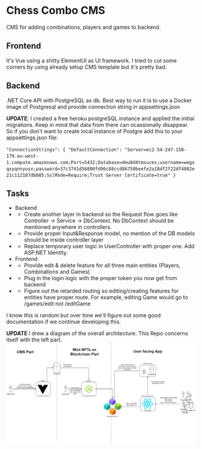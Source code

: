 # Chess Combo CMS

CMS for adding combinations, players and games to backend.

## Frontend

It's Vue using a shitty ElementUI as UI framework. I tried to cut some corners by using already setup CMS template but it's pretty bad.

## Backend

.NET Core API with PostgreSQL as db. Best way to run it is to use a Docker image of Postgresql and provide connection string in appsettings.json

**UPDATE**: I created a free heroku postgreSQL instance and applied the initial migrations. Keep in mind that data from there can ocassionally disappear. So if you don't want to create local instance of Postgre add this to your appsettings.json file:

`"ConnectionStrings": {
    "DefaultConnection": "Server=ec2-54-247-158-179.eu-west-1.compute.amazonaws.com;Port=5432;Database=dmu8d4tmsuces;username=wegxqxyqnnyusx;password=37c3741d56800fd96c88ccd86750beefe2a18df2f22df4882e21c112187db085;SslMode=Require;Trust Server Certificate=true"
  }`



## Tasks

- Backend
- - Create another layer in backend so the Request flow goes like Controller -> Service -> DbContext. No DbContext should be mentioned anywhere in controllers.
- - Provide proper Input&Response model, no mention of the DB models should be inside controller layer
- - Replace temporary user logic in UserController with proper one. Add ASP.NET Identity.
- Frontend
- - Provide edit & delete feature for all three main entities (Players, Combinations and Games)
- - Plug in the login logic with the proper token you now get from backend
- - Figure out the retarded routing so editing/creating features for entities have proper route. For example, editing Game would go to /games/edit not /editGame

I know this is random but over time we'll figure out some good documentation if we continue developing this. 

**UPDATE** I drew a diagram of the overall architecture. This Repo concerns itself with the left part.
![alt text](chesscombo.jpg "Chess Combo Architecture")